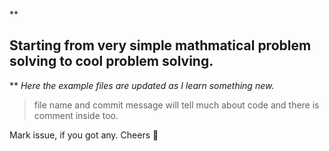 ﻿**

## Starting from very simple mathmatical problem solving to cool problem solving.

** *Here the example files are updated as I learn something new.*

> file name and commit message will tell much about code and there is
> comment inside too.

Mark issue, if you got any. Cheers  🥂

 

